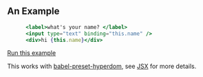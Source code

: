 ## An Example

```jsx {"codeExample": {"project": "demo-project", "file": "src/index.jsx", "line": 5}}
      <label>what's your name? </label>
      <input type="text" binding="this.name" />
      <div>hi {this.name}</div>
```
<a href="https://codesandbox.io/api/v1/sandboxes/define?parameters=N4IgZglgNgpgziAXKAdAIwIZplATgYyVHwHsA7AFxkqRGAB0yACJ-kAB13hgrjcSYBtRixZtqANzYAaEaLYALAJ7sYuACYkAtmzkBdRgF8Qh6SAhl1MAB4oFFLVCIhSlahVoAeAIQARAPIAwgAqAJoACgCiTPaOAHyMnrFQCWSJCjAY6qn0FJ4UEBSwceEYBDhMAMoYlmgk1p4A9AVFMDl5WjwYTPgKZXA8ALxsAKrBAGIAtAAcbEyNqU0ZWTlknnXqSu2e6hASTBDqwyAY7OxscU27Equ5nnD4uBDsFExwBMfv-I0WVrYAVnBrBdGHdGg8ni9Fo0NltQWtGslUiYzOwMPgANYYADmMBQgPIzlcVBoiDocjYZAwnX4rBAylUGm0kxs1PYsBkFJAEjUcAg5FpbAAjCgAAxiznMOlWCHPAoCpB0gASKjUmi0TCsWhITAAUpVJWIQFoMBZBeZLDY7A4oIa6bKXnxFQwpUa4BQyhRzWjylADpbbMkmJNJiRVGkQLJXXS0ABXaDqb1lfAVOMJ_1_a2OXRS0xcqzhqxkfAQeC0l2iGNYHCTTjcCiTBlq7TmkUAFglkbkRqbTJ0irYUAwVHdOZYealbCsEl8MEL1BLZed3bpPpTUEmccssFw5qHI69IDkE6NGJgSgA7iQNE6BIIDGRDIwUSAvj8A_igUTyCSPGSIFo7DXq8ABUTAYHAMSqn2TBgLg2h0r26psAA3PC-BDnAkEAIJnEwFZMFwlq4AAFAAlPhK5cBQsa4MwOx7KklYsJ4Q7YCkF59BQADkkFKCQtFMFSnQAPxME0bE4ExzGeBY7Cxq8FCqscVDWIeTBoL8FjYipCgQHAKDCTAcwLCuLHXHEen4RQekGUZhhXIxK6OTcaG5kY8JIdoKCnIWJGaPgsadJQ6AkJs0hCTAF5MLh7DkWRbkmIYhhAA&query=module%3Dsrc%2Findex.jsx" target="_blank" rel="noopener noreferrer">Run this example</a>

This works with [babel-preset-hyperdom](https://github.com/featurist/babel-preset-hyperdom), see [JSX](#jsx) for more details.

